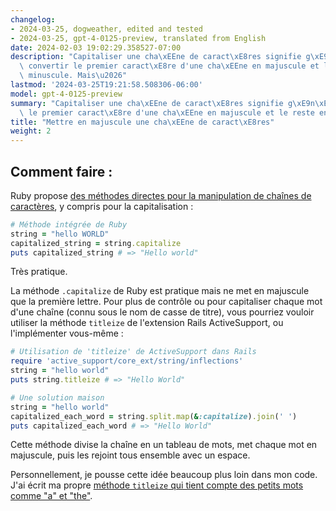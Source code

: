 ```yaml
---
changelog:
- 2024-03-25, dogweather, edited and tested
- 2024-03-25, gpt-4-0125-preview, translated from English
date: 2024-02-03 19:02:29.358527-07:00
description: "Capitaliser une cha\xEEne de caract\xE8res signifie g\xE9n\xE9ralement\
  \ convertir le premier caract\xE8re d'une cha\xEEne en majuscule et le reste en\
  \ minuscule. Mais\u2026"
lastmod: '2024-03-25T19:21:58.508306-06:00'
model: gpt-4-0125-preview
summary: "Capitaliser une cha\xEEne de caract\xE8res signifie g\xE9n\xE9ralement convertir\
  \ le premier caract\xE8re d'une cha\xEEne en majuscule et le reste en minuscule."
title: "Mettre en majuscule une cha\xEEne de caract\xE8res"
weight: 2
---
```


## Comment faire :
Ruby propose [des méthodes directes pour la manipulation de chaînes de caractères](https://docs.ruby-lang.org/en/3.3/String.html), y compris pour la capitalisation :

```ruby
# Méthode intégrée de Ruby
string = "hello WORLD"
capitalized_string = string.capitalize
puts capitalized_string # => "Hello world"
```

Très pratique.

La méthode `.capitalize` de Ruby est pratique mais ne met en majuscule que la première lettre. Pour plus de contrôle ou pour capitaliser chaque mot d'une chaîne (connu sous le nom de casse de titre), vous pourriez vouloir utiliser la méthode `titleize` de l'extension Rails ActiveSupport, ou l'implémenter vous-même :

```ruby
# Utilisation de 'titleize' de ActiveSupport dans Rails
require 'active_support/core_ext/string/inflections'
string = "hello world"
puts string.titleize # => "Hello World"
```

```ruby
# Une solution maison
string = "hello world"
capitalized_each_word = string.split.map(&:capitalize).join(' ')
puts capitalized_each_word # => "Hello World"
```

Cette méthode divise la chaîne en un tableau de mots, met chaque mot en majuscule, puis les rejoint tous ensemble avec un espace.

Personnellement, je pousse cette idée beaucoup plus loin dans mon code. J'ai écrit ma propre [méthode `titleize` qui tient compte des petits mots comme "a" et "the"](https://github.com/public-law/law_string/blob/master/lib/law_string.rb).
